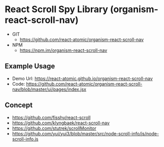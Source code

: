 React Scroll Spy Library (organism-react-scroll-nav) 
===============
   * GIT
      * https://github.com/react-atomic/organism-react-scroll-nav
   * NPM
      * https://npm.im/organism-react-scroll-nav

## Example Usage
* Demo Url: https://react-atomic.github.io/organism-react-scroll-nav
* Code: https://github.com/react-atomic/organism-react-scroll-nav/blob/master/ui/pages/index.jsx

## Concept
* https://github.com/fisshy/react-scroll
* https://github.com/klyngbaek/react-scroll-nav
* https://github.com/stutrek/scrollMonitor
* https://github.com/yui/yui3/blob/master/src/node-scroll-info/js/node-scroll-info.js

